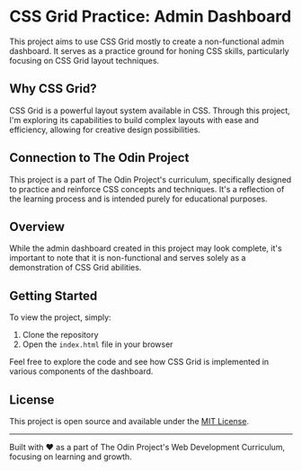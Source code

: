 # CSS Grid Practice: Admin Dashboard

This project aims to use CSS Grid mostly to create a non-functional admin dashboard. It serves as a practice ground for honing CSS skills, particularly focusing on CSS Grid layout techniques.

## Why CSS Grid?

CSS Grid is a powerful layout system available in CSS. Through this project, I'm exploring its capabilities to build complex layouts with ease and efficiency, allowing for creative design possibilities.

## Connection to The Odin Project

This project is a part of The Odin Project's curriculum, specifically designed to practice and reinforce CSS concepts and techniques. It's a reflection of the learning process and is intended purely for educational purposes.

## Overview

While the admin dashboard created in this project may look complete, it's important to note that it is non-functional and serves solely as a demonstration of CSS Grid abilities.

## Getting Started

To view the project, simply:

1. Clone the repository
2. Open the `index.html` file in your browser

Feel free to explore the code and see how CSS Grid is implemented in various components of the dashboard.

## License

This project is open source and available under the [MIT License](LICENSE).

---

Built with ❤️ as a part of The Odin Project's Web Development Curriculum, focusing on learning and growth.
